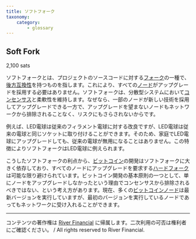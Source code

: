 ```yaml
---
title: ソフトフォーク
taxonomy:
    category:
        - glossary
---
```


## Soft Fork
2,100 sats

ソフトフォークとは、プロジェクトのソースコードに対する[フォーク](https://lostinbitcoin.sakuraweb.com/glossary/fork/)の一種で、[後方互換性](https://lostinbitcoin.sakuraweb.com/glossary/backwards_compatibility/)を持つものを指します。これにより、すべての[ノード](https://lostinbitcoin.sakuraweb.com/glossary/node-2/)がアップグレードを採用する必要はありません。ソフトフォークは、分散型システムにおいて[コンセンサス](https://lostinbitcoin.sakuraweb.com/glossary/consensus/)と柔軟性を維持します。なぜなら、一部のノードが新しい技術を採用してアップグレードできる一方で、アップグレードを望まないノードもネットワークから排除されることなく、リスクにもさらされないからです。

例えば、LED電球は従来のフィラメント電球に対する改良ですが、LED電球は従来の電球と同じソケットに取り付けることができます。そのため、家庭でLED電球にアップグレードしても、従来の電球が無用になることはありません。この特徴によりソフトフォークはLED電球に例えられます。

こうしたソフトフォークの利点から、[ビットコイン](https://lostinbitcoin.sakuraweb.com/glossary/bitcoin-2/)の開発はソフトフォークに大きく依存しており、すべてのノードにアップグレードを要求する[ハードフォーク](https://lostinbitcoin.sakuraweb.com/glossary/bitcoin-2/hard_fork/)は可能な限り避けられています。ビットコイン開発の基本原則の一つとして、単にノードをアップグレードしなかったという理由でコンセンサスから排除されるべきではない、という考え方があります。現在、多くの[ビットコインノード](https://lostinbitcoin.sakuraweb.com/glossary/bitcoin_node/)は最新バージョンを実行していますが、最初のバージョンを実行しているノードであってもネットワークに受け入れることができます。

---
コンテンツの著作権は [River Financial](https://river.com/) に帰属します。二次利用の可否は権利者にご確認ください。 / All rights reserved to River Financial.
